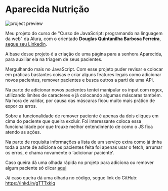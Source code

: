 # Aparecida Nutrição

![project preview](./preview.gif)

Meu projeto do curso de "Curso de JavaScript: programando na linguagem da web" da Alura, com o orientado **Douglas Quintanilha Barbosa Ferreira**, [segue seu Linkedin](https://www.linkedin.com/in/douglas-quintanilha/).

A base desse projeto é a criação de uma página para a senhora Aparecida, para auxiliar ela na triagem de seus pacientes.

Mergulhando mais no JavaScript. Com esse projeto puder revisar e colocar em práticas bastantes coisas e criar alguns features legais como adicionar novos pacientes, remover pacientes e busca outros a parti de uma API.

Na parte de adicionar novos pacientes tentei manipular os input com regex, utilizando limites de caracteres e já colocando algumas máscaras também. Na hora de validar, por causa das máscaras ficou muito mais prático de expor os erros.

Sobre a funcionalidade de remover paciente é apenas da dois cliques em cima do paciente que queira excluir. Foi interessante coloca essa funcionalidade por que trouxe melhor entendimento de como o JS fica atendo as ações.

Na parte de requisita informações a lista de um serviço extra como já tinha toda a parte de adiciona os pacientes feita foi apenas usar o fetch, arrumar os erros, e chama novamente o ‘adicionar paciente’.

Caso queira dá uma olhada rápida no projeto para adiciona ou remover algum paciente só clicar [aqui](https://lnkd.in/gBr4vFvH)

Já caso queira dá uma olhada no código, segue link do GitHub: https://lnkd.in/gTTTxkiq
